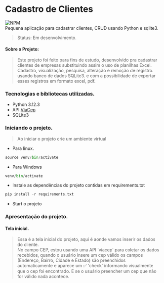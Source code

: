# Cadastro de Clientes
[![NPM](https://img.shields.io/npm/l/react)]((https://github.com/thalesplinio/cadastroDeClientes/blob/main/LICENSE)) </br>
Pequena aplicação para cadastrar clientes, CRUD usando Python e sqlite3.
> Status: Em desenvolvimento.

#### Sobre o Projeto:
> Este projeto foi feito para fins de estudo, desenvolvido pra cadastrar clientes de empresas substituindo assim o uso de planilhas Excel.
> Cadastro, visualização, pesquisa, alteração e remoção de registro. </br>
> usando banco de dados SQLite3. e com a possibilidade de exportar esses registros em formato excel, pdf.

### Tecnologias e bibliotecas utilizadas.
- Python 3.12.3
- API [ViaCep](https://viacep.com.br/)
- SQLite3

### Iniciando o projeto.
> Ao iniciar o projeto crie um ambiente virtual
- Para linux.  
~~~python
source venv/bin/activate
~~~
- Para Windows
~~~python
venv/bin/activate
~~~
- Instale as dependências do projeto contidas em requirements.txt
~~~python
pip install -r requirements.txt
~~~
- Start o projeto

### Apresentação do projeto.
#### Tela inicial.
> Essa é a tela inicial do projeto, aqui é aonde vamos inserir os dados do cliente.  
> No campo CEP, estou usando uma API 'viacep' para coletar os dados recebidos, quando o usuário insere um cep válido os campos
> (Endereço, Bairro, Cidade e Estado) são preenchidos automaticamente e aparece um ✅ 'check' informando visualmente que o cep foi encontrado.
> E se o usuário preencher um cep que não for válido nada acontece.